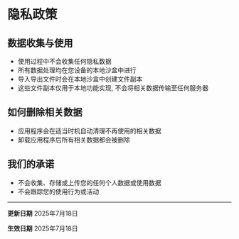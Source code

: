 
# 隐私政策

## 数据收集与使用

- 使用过程中不会收集任何隐私数据
- 所有数据处理均在您设备的本地沙盒中进行
- 导入导出文件时会在本地沙盒中创建文件副本
- 这些文件副本仅用于本地功能实现, 不会将相关数据传输至任何服务器

## 如何删除相关数据

- 应用程序会在适当时机自动清理不再使用的相关数据
- 卸载应用程序后所有相关数据都会被删除

## 我们的承诺

- 不会收集、存储或上传您的任何个人数据或使用数据
- 不会跟踪您的使用行为或活动

---

**更新日期** 2025年7月18日

**生效日期** 2025年7月18日